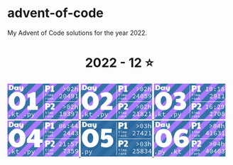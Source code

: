 # advent-of-code

My Advent of Code solutions for the year 2022.

<!-- AOC TILES BEGIN -->
<h1 align="center">
  2022 - 12 ⭐
</h1>
<a href="2022/01/01.kt">
  <img src="Media/2022/01.png" width="161px">
</a>
<a href="2022/02/02.kt">
  <img src="Media/2022/02.png" width="161px">
</a>
<a href="2022/03/03.kt">
  <img src="Media/2022/03.png" width="161px">
</a>
<a href="2022/04/04.kt">
  <img src="Media/2022/04.png" width="161px">
</a>
<a href="2022/05/06.py">
  <img src="Media/2022/05.png" width="161px">
</a>
<a href="2022/06/06.py">
  <img src="Media/2022/06.png" width="161px">
</a>
<!-- AOC TILES END -->